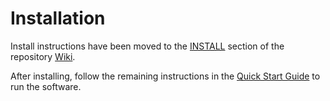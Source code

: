 # Installation

Install instructions have been moved to the [INSTALL](https://github.com/Zevs-Network/Zevs-blockchain/wiki/INSTALL) section of the repository [Wiki](https://github.com/Zevs-Network/Zevs-blockchain/wiki).

After installing, follow the remaining instructions in the
[Quick Start Guide](https://github.com/Zevs-Network/Zevs-blockchain/wiki/Quick-Start-Guide)
to run the software.
